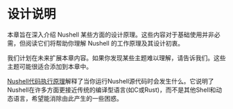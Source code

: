 # 设计说明

本章旨在深入介绍 Nushell 某些方面的设计原理。这些内容对于基础使用并非必需，但阅读它们将帮助你理解 Nushell 的工作原理及其设计初衷。

我们计划在未来扩展本章内容。如果你发现某些主题难以理解，请告诉我们。这些主题可能很适合添加到本章中。

[Nushell代码执行原理](how_nushell_code_gets_run.md)解释了当你运行Nushell源代码时会发生什么。它说明了Nushell在许多方面更接近传统的编译型语言(如C或Rust)，而不是其他Shell和动态语言，希望能消除由此产生的一些困惑。
